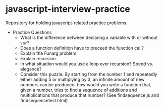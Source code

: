 # javascript-interview-practice
Repository for holding javascript-related practice problems.

- Practice Questions
  - What is the difference between declaring a variable with or without `var`?
  - Does a function definition have to preceed the function call?
  - Explain the Funarg problem.
  - Explain recursion.
  - In what situation would you use a loop over recursion? Speed vs. elegance?
  - Consider this puzzle: By starting from the number 1 and repeatedly either adding 5 or multiplying by 3, an infinite amount of new numbers can be produced. how would you write a function that, given a number, tries to find a sequence of additions and multiplications that produce that number? (See findsequence.js and findsequencetest.html)
